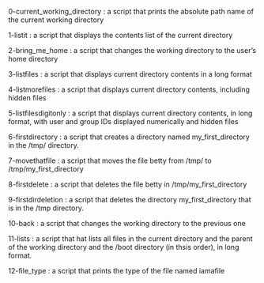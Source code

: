 
0-current_working_directory : a script that prints the absolute path name of the current working directory

1-listit                    : a script that displays the contents list of the current directory

2-bring_me_home             : a script that changes the working directory to the user’s home directory

3-listfiles                 : a script that displays current directory contents in a long format

4-listmorefiles             : a script that displays current directory contents, including hidden files

5-listfilesdigitonly        : a script that displays current directory contents, in long format, with user and group IDs displayed numerically and hidden files

6-firstdirectory            : a script that creates a directory named my_first_directory in the /tmp/ directory.

7-movethatfile              : a script that moves the file betty from /tmp/ to /tmp/my_first_directory

8-firstdelete               : a script that deletes the file betty in /tmp/my_first_directory

9-firstdirdeletion          : a script that deletes the directory my_first_directory that is in the /tmp directory.

10-back                     : a script that changes the working directory to the previous one

11-lists                    : a script that hat lists all files in the current directory and the parent of the working directory and the /boot directory (in thsis order), in long format.

12-file_type                : a script that prints the type of the file named iamafile

